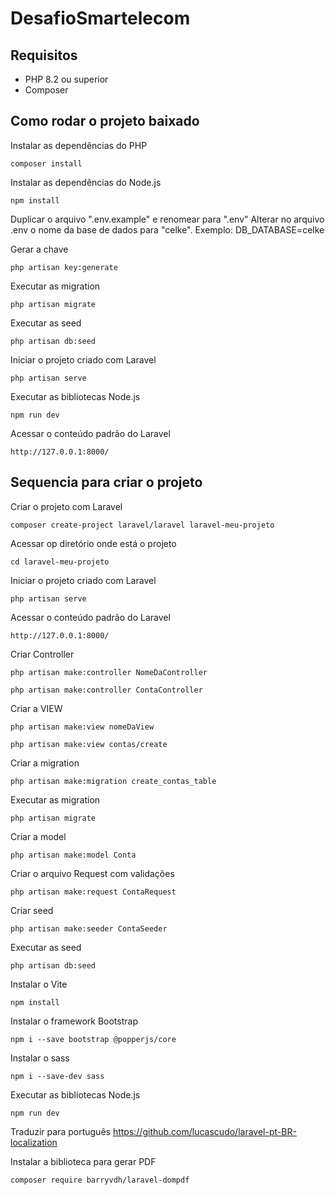 # DesafioSmartelecom
## Requisitos

* PHP 8.2 ou superior
* Composer

## Como rodar o projeto baixado
Instalar as dependências do PHP
```
composer install
```

Instalar as dependências do Node.js
```
npm install
```

Duplicar o arquivo ".env.example" e renomear para ".env"
Alterar no arquivo .env o nome da base de dados para "celke". Exemplo: DB_DATABASE=celke

Gerar a chave
```
php artisan key:generate
```

Executar as migration
```
php artisan migrate
```

Executar as seed
```
php artisan db:seed
```

Iniciar o projeto criado com Laravel
```
php artisan serve
```

Executar as bibliotecas Node.js
```
npm run dev
```

Acessar o conteúdo padrão do Laravel
```
http://127.0.0.1:8000/
```

## Sequencia para criar o projeto
Criar o projeto com Laravel
```
composer create-project laravel/laravel laravel-meu-projeto
```

Acessar op diretório onde está o projeto
```
cd laravel-meu-projeto
```

Iniciar o projeto criado com Laravel
```
php artisan serve
```

Acessar o conteúdo padrão do Laravel
```
http://127.0.0.1:8000/
```

Criar Controller
```
php artisan make:controller NomeDaController
```
```
php artisan make:controller ContaController
```

Criar a VIEW
```
php artisan make:view nomeDaView
```
```
php artisan make:view contas/create
```

Criar a migration
```
php artisan make:migration create_contas_table
```

Executar as migration
```
php artisan migrate
```

Criar a model
```
php artisan make:model Conta
```

Criar o arquivo Request com validações
```
php artisan make:request ContaRequest
```

Criar seed
```
php artisan make:seeder ContaSeeder
```

Executar as seed
```
php artisan db:seed
```

Instalar o Vite
```
npm install
```

Instalar o framework Bootstrap
```
npm i --save bootstrap @popperjs/core
```

Instalar o sass
```
npm i --save-dev sass
```

Executar as bibliotecas Node.js
```
npm run dev
```

Traduzir para português
https://github.com/lucascudo/laravel-pt-BR-localization

Instalar a biblioteca para gerar PDF
```
composer require barryvdh/laravel-dompdf
```
